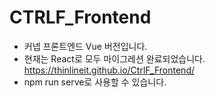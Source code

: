 # CTRLF_Frontend
- 커넵 프론트엔드 Vue 버전입니다.
- 현재는 React로 모두 마이그레션 완료되었습니다. https://thinlineit.github.io/CtrlF_Frontend/
- npm run serve로 사용할 수 있습니다.
